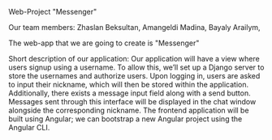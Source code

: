 Web-Project "Messenger"

Our team members:
   Zhaslan Beksultan,
   Amangeldi Madina,
   Bayaly Arailym,

The web-app that we are going to create is "Messenger"


Short description of our application:
    Our application will have a view where users signup using a username. To
allow this, we’ll set up a Django server to store the usernames and authorize users. 
    Upon logging in, users are asked to input their nickname, 
which will then be stored within the application. 
Additionally, there exists a message input field along with a send button.
Messages sent through this interface will be displayed in the chat window 
alongside the corresponding nickname.
    The frontend application will be built using Angular; we can bootstrap 
a new Angular project using the Angular CLI.
